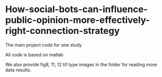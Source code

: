 # How-social-bots-can-influence-public-opinion-more-effectively-right-connection-strategy
The main project code for one study

All code is based on matlab

We also provide fig8, 11, 12 tif type images in the folder for reading more data results.
